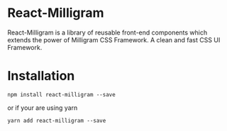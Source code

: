 # React-Milligram
React-Milligram is a library of reusable front-end components which extends the power of Milligram CSS Framework. A clean and fast CSS UI Framework.

# Installation

```npm install react-milligram --save```

or if your are using yarn

```yarn add react-milligram --save```

